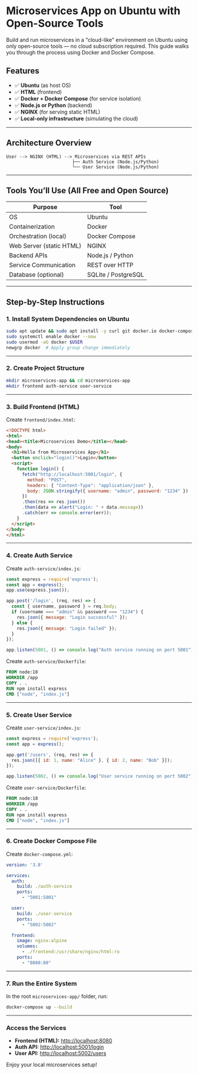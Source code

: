 # Microservices App on Ubuntu with Open-Source Tools

Build and run microservices in a "cloud-like" environment on Ubuntu using only open-source tools — no cloud subscription required. This guide walks you through the process using Docker and Docker Compose.

## Features
- ✅ **Ubuntu** (as host OS)
- ✅ **HTML** (frontend)
- ✅ **Docker + Docker Compose** (for service isolation)
- ✅ **Node.js or Python** (backend)
- ✅ **NGINX** (for serving static HTML)
- ✅ **Local-only infrastructure** (simulating the cloud)

---

## Architecture Overview
```
User --> NGINX (HTML) --> Microservices via REST APIs
                         ├── Auth Service (Node.js/Python)
                         └── User Service (Node.js/Python)
```

---

## Tools You’ll Use (All Free and Open Source)

| **Purpose**              | **Tool**              |
|--------------------------|-----------------------|
| OS                       | Ubuntu               |
| Containerization         | Docker               |
| Orchestration (local)    | Docker Compose       |
| Web Server (static HTML) | NGINX                |
| Backend APIs             | Node.js / Python     |
| Service Communication    | REST over HTTP       |
| Database (optional)      | SQLite / PostgreSQL  |

---

## Step-by-Step Instructions

### 1. Install System Dependencies on Ubuntu
```bash
sudo apt update && sudo apt install -y curl git docker.io docker-compose
sudo systemctl enable docker --now
sudo usermod -aG docker $USER
newgrp docker  # Apply group change immediately
```

---

### 2. Create Project Structure
```bash
mkdir microservices-app && cd microservices-app
mkdir frontend auth-service user-service
```

---

### 3. Build Frontend (HTML)
Create `frontend/index.html`:
```html
<!DOCTYPE html>
<html>
<head><title>Microservices Demo</title></head>
<body>
  <h1>Hello from Microservices App</h1>
  <button onclick="login()">Login</button>
  <script>
    function login() {
      fetch("http://localhost:5001/login", {
        method: "POST",
        headers: { "Content-Type": "application/json" },
        body: JSON.stringify({ username: "admin", password: "1234" })
      })
      .then(res => res.json())
      .then(data => alert("Login: " + data.message))
      .catch(err => console.error(err));
    }
  </script>
</body>
</html>
```

---

### 4. Create Auth Service
Create `auth-service/index.js`:
```javascript
const express = require('express');
const app = express();
app.use(express.json());

app.post('/login', (req, res) => {
  const { username, password } = req.body;
  if (username === "admin" && password === "1234") {
    res.json({ message: "Login successful" });
  } else {
    res.json({ message: "Login failed" });
  }
});

app.listen(5001, () => console.log("Auth service running on port 5001"));
```

Create `auth-service/Dockerfile`:
```dockerfile
FROM node:18
WORKDIR /app
COPY . .
RUN npm install express
CMD ["node", "index.js"]
```

---

### 5. Create User Service
Create `user-service/index.js`:
```javascript
const express = require('express');
const app = express();

app.get('/users', (req, res) => {
  res.json([{ id: 1, name: "Alice" }, { id: 2, name: "Bob" }]);
});

app.listen(5002, () => console.log("User service running on port 5002"));
```

Create `user-service/Dockerfile`:
```dockerfile
FROM node:18
WORKDIR /app
COPY . .
RUN npm install express
CMD ["node", "index.js"]
```

---

### 6. Create Docker Compose File
Create `docker-compose.yml`:
```yaml
version: '3.8'

services:
  auth:
    build: ./auth-service
    ports:
      - "5001:5001"

  user:
    build: ./user-service
    ports:
      - "5002:5002"

  frontend:
    image: nginx:alpine
    volumes:
      - ./frontend:/usr/share/nginx/html:ro
    ports:
      - "8080:80"
```

---

### 7. Run the Entire System
In the root `microservices-app/` folder, run:
```bash
docker-compose up --build
```

---

### Access the Services
- **Frontend (HTML):** [http://localhost:8080](http://localhost:8080)
- **Auth API:** [http://localhost:5001/login](http://localhost:5001/login)
- **User API:** [http://localhost:5002/users](http://localhost:5002/users)

Enjoy your local microservices setup!